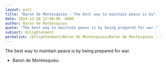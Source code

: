 ```yaml
---
layout: post
title: "Baron de Montesquieu - The best way to maintain peace is by"
date: 2024-12-28 12:00:00 -0000
author: Baron de Montesquieu
quote: "The best way to maintain peace is by being prepared for war."
subject: Enlightenment
permalink: /Enlightenment/Baron de Montesquieu/Baron de Montesquieu - The best way to maintain peace is by
---
```


The best way to maintain peace is by being prepared for war.

- Baron de Montesquieu
